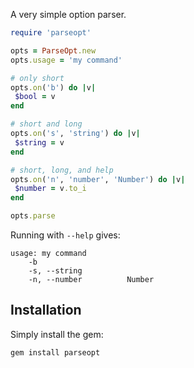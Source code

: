 A very simple option parser.

```ruby
require 'parseopt'

opts = ParseOpt.new
opts.usage = 'my command'

# only short
opts.on('b') do |v|
 $bool = v
end

# short and long
opts.on('s', 'string') do |v|
 $string = v
end

# short, long, and help
opts.on('n', 'number', 'Number') do |v|
 $number = v.to_i
end

opts.parse
```

Running with `--help` gives:

```
usage: my command
    -b
    -s, --string
    -n, --number          Number
```

## Installation

Simply install the gem:

    gem install parseopt
